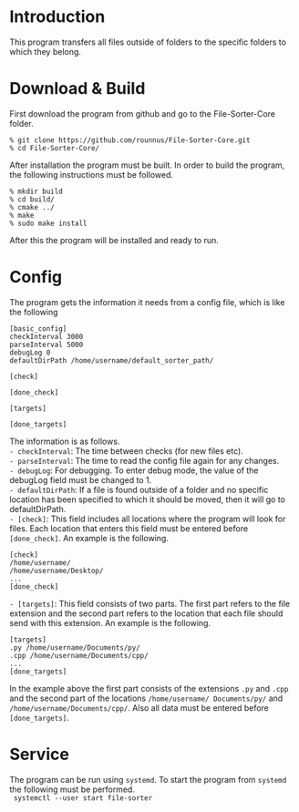 # Introduction
This program transfers all files outside of folders 
to the specific folders to which they belong. 


# Download & Build
First download the program from github and go to the File-Sorter-Core folder.
```
% git clone https://github.com/rounnus/File-Sorter-Core.git
% cd File-Sorter-Core/
```
After installation the program must be built. In order to build the program, the following instructions must be followed.<br>
```
% mkdir build
% cd build/
% cmake ../
% make
% sudo make install
```
After this the program will be installed and ready to run.

# Config
The program gets the information it needs from a config file, which is like the following 

```
[basic_config]
checkInterval 3000
parseInterval 5000
debugLog 0
defaultDirPath /home/username/default_sorter_path/

[check]

[done_check]

[targets]

[done_targets]
```
The information is as follows.<br>
`- checkInterval`:  The time between checks (for new files etc).<br>
`- parseInterval`:  The time to read the config file again for any changes.<br>
`- debugLog`:  For debugging. To enter debug mode, the value of the debugLog field must be changed to 1.<br>
`- defaultDirPath`:  If a file is found outside of a folder and no specific location has been specified to which it should be moved, then it will go to defaultDirPath.<br>
`- [check]`:   This field includes all locations where the program will look for files. Each location that enters this field must be entered before `[done_check]`. An example is the following.
```
[check]
/home/username/
/home/username/Desktop/
...
[done_check]
```
`- [targets]`:   This field consists of two parts. The first part refers to the file extension and the second part refers to the location that each file should send with this extension. An example is the following.<br>
```
[targets]
.py /home/username/Documents/py/
.cpp /home/username/Documents/cpp/
...
[done_targets]
```
In the example above the first part consists of the extensions `.py` and `.cpp` and the second part of the locations `/home/username/ Documents/py/` and `/home/username/Documents/cpp/`. Also all data must be entered before `[done_targets]`.

# Service
The program can be run using `systemd`. To start the program from `systemd` the following must be performed.<br>
``` systemctl --user start file-sorter```
